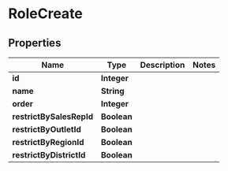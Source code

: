 # RoleCreate

## Properties
Name | Type | Description | Notes
------------ | ------------- | ------------- | -------------
**id** | **Integer** |  | 
**name** | **String** |  | 
**order** | **Integer** |  | 
**restrictBySalesRepId** | **Boolean** |  | 
**restrictByOutletId** | **Boolean** |  | 
**restrictByRegionId** | **Boolean** |  | 
**restrictByDistrictId** | **Boolean** |  | 
